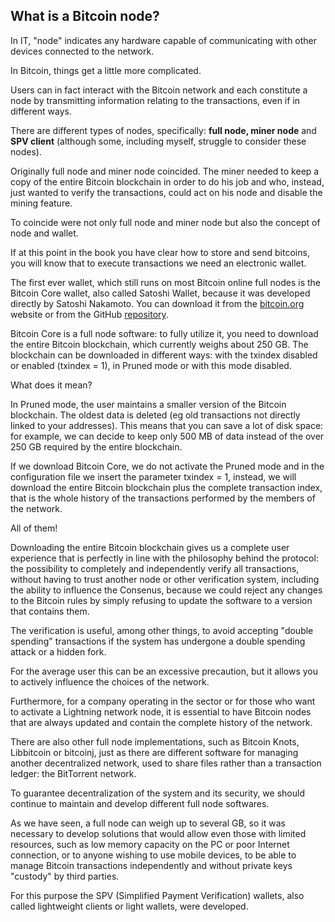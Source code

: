 ## What is a Bitcoin node? ##

In IT, &quot;node&quot; indicates any hardware capable of communicating with other devices connected to the network.

In Bitcoin, things get a little more complicated.

Users can in fact interact with the Bitcoin network and each constitute a node by transmitting information relating to the transactions, even if in different ways.

There are different types of nodes, specifically: **full node, miner node** and **SPV client** (although some, including myself, struggle to consider these nodes).

Originally full node and miner node coincided. The miner needed to keep a copy of the entire Bitcoin blockchain in order to do his job and who, instead, just wanted to verify the transactions, could act on his node and disable the mining feature.

To coincide were not only full node and miner node but also the concept of node and wallet.

If at this point in the book you have clear how to store and send bitcoins, you will know that to execute transactions we need an electronic wallet.

The first ever wallet, which still runs on most Bitcoin online full nodes is the Bitcoin Core wallet, also called Satoshi Wallet, because it was developed directly by Satoshi Nakamoto. You can download it from the [bitcoin.org](https://bitcoin.org/) website or from the GitHub [repository](https://github.com/bitcoin/bitcoin).

Bitcoin Core is a full node software: to fully utilize it, you need to download the entire Bitcoin blockchain, which currently weighs about 250 GB. The blockchain can be downloaded in different ways: with the txindex disabled or enabled (txindex = 1), in Pruned mode or with this mode disabled.

What does it mean?

In Pruned mode, the user maintains a smaller version of the Bitcoin blockchain. The oldest data is deleted (eg old transactions not directly linked to your addresses). This means that you can save a lot of disk space: for example, we can decide to keep only 500 MB of data instead of the over 250 GB required by the entire blockchain.

If we download Bitcoin Core, we do not activate the Pruned mode and in the configuration file we insert the parameter txindex = 1, instead, we will download the entire Bitcoin blockchain plus the complete transaction index, that is the whole history of the transactions performed by the members of the network.

All of them!

Downloading the entire Bitcoin blockchain gives us a complete user experience that is perfectly in line with the philosophy behind the protocol: the possibility to completely and independently verify all transactions, without having to trust another node or other verification system, including the ability to influence the Consenus, because we could reject any changes to the Bitcoin rules by simply refusing to update the software to a version that contains them.

The verification is useful, among other things, to avoid accepting &quot;double spending&quot; transactions if the system has undergone a double spending attack or a hidden fork.

For the average user this can be an excessive precaution, but it allows you to actively influence the choices of the network.

Furthermore, for a company operating in the sector or for those who want to activate a Lightning network node, it is essential to have Bitcoin nodes that are always updated and contain the complete history of the network.

There are also other full node implementations, such as Bitcoin Knots, Libbitcoin or bitcoinj, just as there are different software for managing another decentralized network, used to share files rather than a transaction ledger: the BitTorrent network.

To guarantee decentralization of the system and its security, we should continue to maintain and develop different full node softwares.

As we have seen, a full node can weigh up to several GB, so it was necessary to develop solutions that would allow even those with limited resources, such as low memory capacity on the PC or poor Internet connection, or to anyone wishing to use mobile devices, to be able to manage Bitcoin transactions independently and without private keys &quot;custody&quot; by third parties.

For this purpose the SPV (Simplified Payment Verification) wallets, also called lightweight clients or light wallets, were developed.

